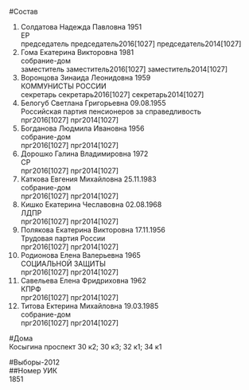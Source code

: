 #Состав  
1. Солдатова Надежда Павловна 1951  
    ЕР  
    председатель председатель2016[1027] председатель2014[1027]  
2. Гома Екатерина Викторовна 1981  
    собрание-дом  
    заместитель заместитель2016[1027] заместитель2014[1027]  
3. Воронцова Зинаида Леонидовна 1959  
    КОММУНИСТЫ РОССИИ  
    секретарь секретарь2016[1027] секретарь2014[1027]  
4. Белогуб Светлана Григорьевна 09.08.1955  
    Российская партия пенсионеров за справедливость  
    прг2016[1027] прг2014[1027]  
5. Богданова Людмила Ивановна 1956  
    собрание-дом  
    прг2016[1027] прг2014[1027]  
6. Дорошко Галина Владимировна 1972  
    СР  
    прг2016[1027] прг2014[1027]  
7. Каткова Евгения Михайловна 25.11.1983  
    собрание-дом  
    прг2016[1027] прг2014[1027]  
8. Кишко Екатерина Чеславовна 02.08.1968  
    ЛДПР  
    прг2016[1027] прг2014[1027]  
9. Полякова Екатерина Викторовна 17.11.1956  
    Трудовая партия России  
    прг2016[1027] прг2014[1027]  
10. Родионова Елена Валерьевна 1965  
    СОЦИАЛЬНОЙ ЗАЩИТЫ  
    прг2016[1027] прг2014[1027]  
11. Савельева Елена Фридриховна 1962  
    КПРФ  
    прг2016[1027] прг2014[1027]  
12. Титова Ектерина Михайловна 19.03.1985  
    собрание-дом  
    прг2016[1027] прг2014[1027]  
  
#Дома  
Косыгина проспект 30 к2; 30 к3; 32 к1; 34 к1  
  
#Выборы-2012  
##Номер УИК  
1851  
